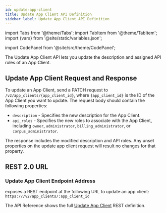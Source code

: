 ```yaml
---
id: update-app-client
title: Update App Client API Definition
sidebar_label: Update App Client API Definition
---
```


import Tabs from '@theme/Tabs';
import TabItem from '@theme/TabItem';
import {vars} from '@site/static/variables.json';

import CodePanel from '@site/src/theme/CodePanel';


The Update App Client API lets you update the description and assigned API
roles of an App Client.

## Update App Client Request and Response

To update an App Client, send a PATCH request to `/v2/app_clients/{app_client_id}`,
where `{app_client_id}` is the ID of the App Client you want to update. The
request body should contain the following properties:

- `description` - Specifies the new description for the App Client.
- `api_roles` - Specifies the new roles to associate with the App Client,
  including `owner`, `administrator`, `billing_administrator`, or
  `corpus_administrator`.

The response includes the modified 
description and API roles. Any unset properties on the update app client
request will result no changes for that property.

## REST 2.0 URL

### Update App Client Endpoint Address

<Config v="names.product"/> exposes a REST endpoint at the following URL
to update an app client:
<code>https://<Config v="domains.rest.indexing"/>/v2/app_clients/:app_client_id</code>

The API Reference shows the full [Update App Client](/docs/rest-api/update-app-client) REST definition.
